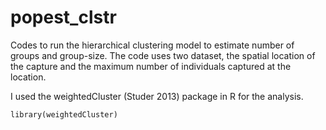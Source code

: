 # popest_clstr

Codes to run the hierarchical clustering model to estimate number of groups and group-size. 
The code uses two dataset, the spatial location of the capture and the maximum number of individuals captured at the location. 

I used the weightedCluster (Studer 2013) package in R for the analysis.
```{r}
library(weightedCluster)
```
